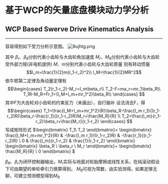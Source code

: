 <head>
    <script src="https://cdn.mathjax.org/mathjax/latest/MathJax.js?config=TeX-AMS-MML_HTMLorMML" type="text/javascript"></script>
    <script type="text/x-mathjax-config">
        MathJax.Hub.Config({
            tex2jax: {
            skipTags: ['script', 'noscript', 'style', 'textarea', 'pre'],
            inlineMath: [['$','$']]
            }
        });
    </script>
</head>

# 基于WCP的矢量底盘模块动力学分析
## WCP Based Swerve Drive Kinematics Analysis
------

容易得到如下受力分析示意图。
![8ujhtg.png](https://s1.ax1x.com/2020/03/13/8ujhtg.png)

其中 $\beta_r$、$\beta_R$分别代表小齿轮与大齿轮角加速度
$M_r$、$M_R$分别代表小齿轮与大齿轮受外部力矩(非电机提供)
$M$、$m$分别代表小齿轮与大齿轮质量
则有转动惯量
$$I_m=\frac{1}{2}m(r_1-r_2)^2\\
I_M=\frac{1}{2}MR^2$$
依牛顿第二定律及角动量定理有
$$\begin{cases} 
    T_2(r_1-r_2)-M_r=I_m\beta_r\\ 
    T_2-F=ma_r=mr_1\beta_R\\ 
    T_1R-M_R+Fr_1=(I_M+I_m+mr_1^2)\beta_R\\ 
\end{cases} $$
其中F为大齿轮对小齿轮的约束反力（未画出），自行脑补
设法消去F，得
$$\begin{cases}
    T_1=\frac{I_M+I_m+mr_1^2}{R}\beta_R-\frac{I_m r_1}{(r_1-r_2)R}\beta_r-\frac{r_1}{(r_1-r_2)R}M_r+\frac{M_R}{R} \\
    T_2=\frac{I_m}{r_1-r_2}\beta_r+\frac{M_r}{r_1-r_2}
\end{cases} $$
写成矩阵形式
$\begin{bmatrix}
   T_1\\
   T_2
\end{bmatrix}=
\begin{bmatrix}
    \frac{I_M+I_m+mr_1^2}{R} & -\frac{I_m r_1}{(r_1-r_2)R} & -\frac{r_1}{(r_1-r_2)R} \\
    0 & \frac{I_m}{r_1-r_2} & \frac{1}{r_1-r_2}
\end{bmatrix}
\begin{bmatrix}
    \beta_R \\
    \beta_r \\
    M_r
\end{bmatrix}+
\begin{bmatrix}
    \frac{M_R}{R} \\ 0 
\end{bmatrix} $

$\beta_R$、$\beta_r$为闭环控制器输出，$M_r$实际与地面对轮胎摩擦成线性关系，在纯滚动假设下可由期望的单轮牵引力换算得到。
$M_R$可视为常数，由实验测得。如果足够无聊，可建立预测模型得到$M_R$
